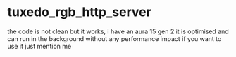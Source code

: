 # tuxedo_rgb_http_server
the code is not clean but it works, i have an aura 15 gen 2
it is optimised and can run in the background without any performance impact
if you want to use it just mention me
